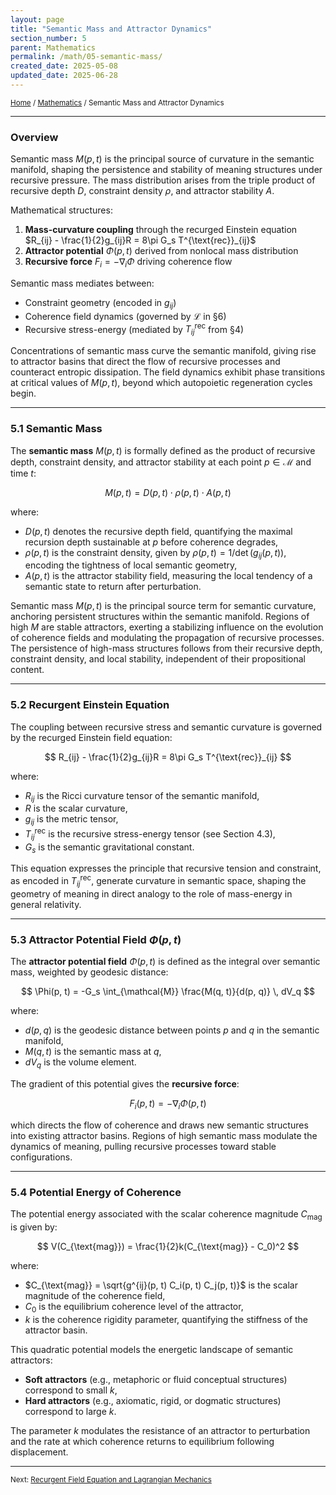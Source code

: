 ```yaml
---
layout: page
title: "Semantic Mass and Attractor Dynamics"
section_number: 5
parent: Mathematics
permalink: /math/05-semantic-mass/
created_date: 2025-05-08
updated_date: 2025-06-28
---
```


<small>[Home](/) / [Mathematics](/math/) / Semantic Mass and Attractor Dynamics</small>

---

### Overview

Semantic mass $M(p,t)$ is the principal source of curvature in the semantic manifold, shaping the persistence and stability of meaning structures under recursive pressure. The mass distribution arises from the triple product of recursive depth $D$, constraint density $\rho$, and attractor stability $A$.

Mathematical structures:
1. **Mass-curvature coupling** through the recurged Einstein equation $R_{ij} - \frac{1}{2}g_{ij}R = 8\pi G_s T^{\text{rec}}_{ij}$
2. **Attractor potential** $\Phi(p,t)$ derived from nonlocal mass distribution
3. **Recursive force** $F_i = -\nabla_i\Phi$ driving coherence flow

Semantic mass mediates between:
- Constraint geometry (encoded in $g_{ij}$)
- Coherence field dynamics (governed by $\mathcal{L}$ in §6)
- Recursive stress-energy (mediated by $T^{\text{rec}}_{ij}$ from §4)

Concentrations of semantic mass curve the semantic manifold, giving rise to attractor basins that direct the flow of recursive processes and counteract entropic dissipation. The field dynamics exhibit phase transitions at critical values of $M(p, t)$, beyond which autopoietic regeneration cycles begin.

---

### **5.1 Semantic Mass**

The **semantic mass** $M(p, t)$ is formally defined as the product of recursive depth, constraint density, and attractor stability at each point $p \in \mathcal{M}$ and time $t$:

$$
M(p, t) = D(p, t) \cdot \rho(p, t) \cdot A(p, t)
$$

where:
- $D(p, t)$ denotes the recursive depth field, quantifying the maximal recursion depth sustainable at $p$ before coherence degrades,
- $\rho(p, t)$ is the constraint density, given by $\rho(p, t) = 1/\det(g_{ij}(p, t))$, encoding the tightness of local semantic geometry,
- $A(p, t)$ is the attractor stability field, measuring the local tendency of a semantic state to return after perturbation.

Semantic mass $M(p, t)$ is the principal source term for semantic curvature, anchoring persistent structures within the semantic manifold. Regions of high $M$ are stable attractors, exerting a stabilizing influence on the evolution of coherence fields and modulating the propagation of recursive processes. The persistence of high-mass structures follows from their recursive depth, constraint density, and local stability, independent of their propositional content.

---

### **5.2 Recurgent Einstein Equation**

The coupling between recursive stress and semantic curvature is governed by the recurged Einstein field equation:

$$
R_{ij} - \frac{1}{2}g_{ij}R = 8\pi G_s T^{\text{rec}}_{ij}
$$

where:
- $R_{ij}$ is the Ricci curvature tensor of the semantic manifold,
- $R$ is the scalar curvature,
- $g_{ij}$ is the metric tensor,
- $T^{\text{rec}}_{ij}$ is the recursive stress-energy tensor (see Section 4.3),
- $G_s$ is the semantic gravitational constant.

This equation expresses the principle that recursive tension and constraint, as encoded in $T^{\text{rec}}_{ij}$, generate curvature in semantic space, shaping the geometry of meaning in direct analogy to the role of mass-energy in general relativity.

---

### **5.3 Attractor Potential Field $\Phi(p, t)$**

The **attractor potential field** $\Phi(p, t)$ is defined as the integral over semantic mass, weighted by geodesic distance:

$$
\Phi(p, t) = -G_s \int_{\mathcal{M}} \frac{M(q, t)}{d(p, q)} \, dV_q
$$

where:
- $d(p, q)$ is the geodesic distance between points $p$ and $q$ in the semantic manifold,
- $M(q, t)$ is the semantic mass at $q$,
- $dV_q$ is the volume element.

The gradient of this potential gives the **recursive force**:

$$
F_i(p, t) = -\nabla_i \Phi(p, t)
$$

which directs the flow of coherence and draws new semantic structures into existing attractor basins. Regions of high semantic mass modulate the dynamics of meaning, pulling recursive processes toward stable configurations.

---

### **5.4 Potential Energy of Coherence**

The potential energy associated with the scalar coherence magnitude $C_{\text{mag}}$ is given by:

$$
V(C_{\text{mag}}) = \frac{1}{2}k(C_{\text{mag}} - C_0)^2
$$

where:

- $C_{\text{mag}} = \sqrt{g^{ij}(p, t) C_i(p, t) C_j(p, t)}$ is the scalar magnitude of the coherence field,
- $C_0$ is the equilibrium coherence level of the attractor,
- $k$ is the coherence rigidity parameter, quantifying the stiffness of the attractor basin.

This quadratic potential models the energetic landscape of semantic attractors:
- **Soft attractors** (e.g., metaphoric or fluid conceptual structures) correspond to small $k$,
- **Hard attractors** (e.g., axiomatic, rigid, or dogmatic structures) correspond to large $k$.

The parameter $k$ modulates the resistance of an attractor to perturbation and the rate at which coherence returns to equilibrium following displacement.

---

<small>Next: [Recurgent Field Equation and Lagrangian Mechanics](/math/06-recurgent-field-equation/)</small>
